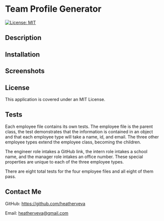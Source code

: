 # Team Profile Generator

[![License: MIT](https://img.shields.io/badge/License-MIT-yellow.svg)](https://opensource.org/licenses/MIT)

## Description

## Installation

## Screenshots

## License

This application is covered under an MIT License.

## Tests

Each employee file contains its own tests. The employee file is the parent class, the test demonstrates that the information is contained in an object and that each employee type will take a name, id, and email. The three other employee types extend the employee class, becoming the children.

The engineer role intakes a GitHub link, the intern role intakes a school name, and the manager role intakes an office number. These special properties are unique to each of the three employee types.

There are eight total tests for the four employee files and all eight of them pass.

## Contact Me

GitHub: https://github.com/heatherveva

Email: heatherveva@gmail.com
